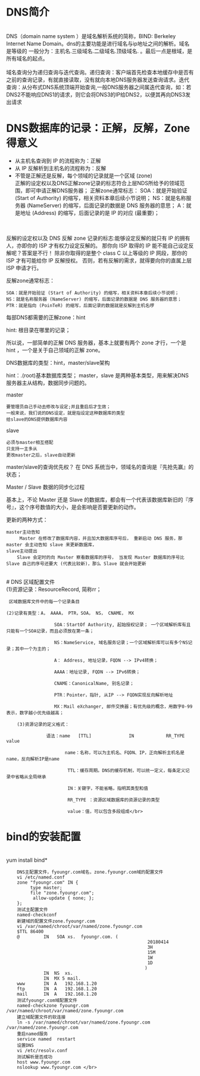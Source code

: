 # DNS简介
<br> DNS（domain name system ）是域名解析系统的简称，BIND: Berkeley Internet Name Domain。dns的主要功能是进行域名与ip地址之间的解析。域名是等级的
一般分为：主机名.三级域名.二级域名.顶级域名. 。最后一点是根域，是所有域名的起点。</br><br>域名查询分为递归查询与迭代查询。递归查询：客户端首先检查本地缓存中是否有之前的查询记录，有就直接读取，没有就向本地DNS服务器发送查询请求。迭代查询：从分布式DNS系统顶端开始查询,一般DNS服务器之间属迭代查询，如：若DNS2不能响应DNS1的请求，则它会将DNS3的IP给DNS2，以便其再向DNS3发出请求</br>

#  DNS数据库的记录：正解，反解，Zone得意义
* 从主机名查询到 IP 的流程称为：正解
* 从 IP 反解析到主机名的流程称为：反解
* 不管是正解还是反解，每个领域的记录就是一个区域 (zone)
<br>正解的设定权以及DNS正解zone记录的标志符合上层NDS所给予的领域范围，即可申请正解DNS服务器；
正解zone通常标志：
    SOA：就是开始验证 (Start of Authority) 的缩写，相关资料本章后续小节说明；
    NS：就是名称服务器 (NameServer) 的缩写，后面记录的数据是 DNS 服务器的意思；
    A：就是地址 (Address) 的缩写，后面记录的是 IP 的对应 (最重要)；
</br>
<br>反解的设定权以及 DNS 反解 zone 记录的标志:能够设定反解的就只有 IP 的拥有人，亦即你的 ISP 才有权力设定反解的。
那你向 ISP 取得的 IP 能不能自己设定反解呢？答案是不行！
除非你取得的是整个 class C 以上等级的 IP 网段，那你的 ISP 才有可能给你 IP 反解授权。
否则，若有反解的需求，就得要向你的直属上层 ISP 申请才行。
 
反解zone通常标志：

    SOA：就是开始验证 (Start of Authority) 的缩写，相关资料本章后续小节说明；
    NS：就是名称服务器 (NameServer) 的缩写，后面记录的数据是 DNS 服务器的意思；
    PTR：就是指向 (PoinTeR) 的缩写，后面记录的数据就是反解到主机名啰

 
每部DNS都需要的正解zone：hint
 
hint:
根目录在哪里的记录；
 
所以说，一部简单的正解 DNS 服务器，基本上就要有两个 zone 才行，一个是hint ，一个是关于自己领域的正解 zone。
 
 
DNS数据库的类型：hint，master/slave架构
 
hint：.(root)基本数据库类型；
master，slave 是两种基本类型，用来解决DNS服务器主从结构，数据同步问题的。
 
master

    要管理员自己手动去修改与设定;并且重启后才生效；
    一般来说，我们说的DNS设定，就是指设定这种数据库的类型
    给slave的DNS提供数据库内容

 
slave

    必须与master相互搭配
    只支持一主多从
    更改master之后，slave自动更新

 
master/slave的查询优先权？
在 DNS 系统当中，领域名的查询是『先抢先赢』的状态；
 
 
Master / Slave 数据的同步化过程
 
基本上，不论 Master 还是 Slave 的数据库，都会有一个代表该数据库新旧的『序号』，这个序号数值的大小，是会影响是否要更新的动作。
 
更新的两种方式：

    master主动告知
         Master 在修改了数据库内容，并且加大数据库序号后， 重新启动 DNS 服务，那 master 会主动告知 slave 来更新数据库，
    slave主动提出
        Slave 会定时的向 Master 察看数据库的序号， 当发现 Master 数据库的序号比 Slave 自己的序号还要大 (代表比较新)，那么 Slave 就会开始更新

 </br>
 # DNS 区域配置文件
 <br>  (1)资源记录：ResourceRecord, 简称rr；

     区域数据库文件中的每一个记录条目

    (2)记录有类型：A， AAAA， PTR，SOA， NS， CNAME， MX

                      SOA：StartOf Authority, 起始授权记录； 一个区域解析库有且只能有一个SOA记录，而且必须放在第一条；

                      NS：NameService, 域名服务记录；一个区域解析库可以有多个NS记录；其中一个为主的；

                      A： Address, 地址记录，FQDN --> IPv4转换；

                      AAAA：地址记录, FQDN --> IPv6转换；

                      CNAME：CanonicalName, 别名记录；

                      PTR：Pointer，指针, 从IP --> FQDN实现反向解析地址

                      MX：Mail eXchanger, 邮件交换器；有优先级的概念，用数字0-99表示，数字越小优先级越高；

        (3)资源记录的定义格式：

                   语法：name   [TTL]              IN            RR_TYPE              value

                          name：名称，可以为主机名、FQDN、IP，正向解析主机名是name，反向解析IP是name

                           TTL：缓存周期。DNS的缓存机制，可以统一定义，每条定义记录中省略从全局继承

                           IN：关键字，不能省略，指明其类型和值

                           RR_TYPE ：资源区域数据库的资源记录的类型

                           value：值，可以包含多段组成</br>
# bind的安装配置
<br>yum install bind*


        DNS主配置文件，fyoungr.com域名，zone.fyoungr.com域的配置文件
        vi /etc/named.conf
        zone "fyoungr.com" IN {
             type master;
             file "zone.fyoungr.com";
              allow-update { none; };
        };
        测试主配置文件
        named-checkconf
        新建域的配置文件zone.fyoungr.com
        vi /var/named/chroot/var/named/zone.fyoungr.com
        $TTL 86400
        @         IN   SOA xs.  fyoungr.com. (
                                                         20180414
                                                         3H
                                                         15M
                                                         1W
                                                         1D
                                                        )
                  IN  NS  xs.
                  IN  MX 5 mail.
        www       IN  A   192.168.1.20
        ftp       IN  A   192.168.1.20
        mail      IN  A   192.168.1.20
        测试fyoungr.com域配置文件
        named-checkzone fyoungr.com  /var/named/chroot/var/named/zone.fyoungr.com
        建立域配置文件的软连接
        ln -s /var/named/chroot/var/named/zone.fyoungr.com  /var/named/zone.fyoungr.com
        重启named服务
        service named  restart
        设置DNS
        vi /etc/resolv.conf
        测试解析是否成功
        host www.fyoungr.com
        nslookup www.fyoungr.com </br>
 
 
